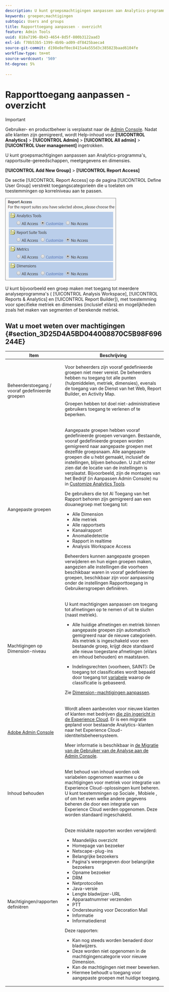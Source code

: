 ```yaml
---
description: U kunt groepsmachtigingen aanpassen aan Analytics-programma's, rapportsuite-gereedschappen, meetgegevens en dimensies.
keywords: groepen;machtigingen
subtopic: Users and groups
title: Rapporttoegang aanpassen - overzicht
feature: Admin Tools
uuid: 818a7196-8b43-4654-8d5f-800b3122aad3
exl-id: f70b53b5-1399-4b9b-ad09-df8425baeca4
source-git-commit: d198e8ef0ec8415a4a555d3c385823baad6104fe
workflow-type: tm+mt
source-wordcount: '569'
ht-degree: 5%

---
```


# Rapporttoegang aanpassen - overzicht

>[!IMPORTANT]
>
>Gebruiker- en productbeheer is verplaatst naar de [Admin Console](https://helpx.adobe.com/nl/enterprise/using/admin-console.html). Nadat alle klanten zijn gemigreerd, wordt Help-inhoud voor **[!UICONTROL Analytics]** > **[!UICONTROL Admin]** > **[!UICONTROL All admin]** > **[!UICONTROL User management]** ingetrokken.

U kunt groepsmachtigingen aanpassen aan Analytics-programma&#39;s, rapportsuite-gereedschappen, meetgegevens en dimensies.

**[!UICONTROL Add New Group]** > **[!UICONTROL Report Access]**

De sectie [!UICONTROL Report Access] op de pagina [!UICONTROL Define User Group] verstrekt toegangscategorieën die u toelaten om toestemmingen op korrelniveau aan te passen.

![](assets/report-access.png)

U kunt bijvoorbeeld een groep maken met toegang tot meerdere analyseprogramma&#39;s ( [!UICONTROL Analysis Workspace], [!UICONTROL Reports & Analytics] en [!UICONTROL Report Builder]), met toestemming voor specifieke metriek en dimensies (inclusief eVars) en mogelijkheden zoals het maken van segmenten of berekende metriek.

## Wat u moet weten over machtigingen {#section_3D25D4A5BD044008870C5B98F696244E}

<table id="table_DB7806E05E2040EC9A4CB7C3596879EC"> 
 <thead> 
  <tr> 
   <th colname="col1" class="entry"> Item </th> 
   <th colname="col2" class="entry"> Beschrijving </th> 
  </tr> 
 </thead>
 <tbody> 
  <tr> 
   <td colname="col1"> <p>Beheerderstoegang / vooraf gedefinieerde groepen </p> </td> 
   <td colname="col2"> <p> Voor beheerders zijn vooraf gedefinieerde groepen niet meer vereist. De beheerders hebben nu toegang tot alle punten (hulpmiddelen, metriek, dimensies), evenals de toegang van de Dienst van het Web, Report Builder, en Activity Map. </p> <p>Groepen hebben tot doel niet-administratieve gebruikers toegang te verlenen of te beperken. </p> </td> 
  </tr> 
  <tr> 
   <td colname="col1"> <p>Aangepaste groepen </p> </td> 
   <td colname="col2"> <p> Aangepaste groepen hebben vooraf gedefinieerde groepen vervangen. Bestaande, vooraf gedefinieerde groepen worden gemigreerd naar aangepaste groepen met dezelfde groepsnaam. Alle aangepaste groepen die u hebt gemaakt, inclusief de instellingen, blijven behouden. U zult echter zien dat de locatie van de instellingen is verplaatst. Bijvoorbeeld, zijn de montages van het Bedrijf (in Aanpassen Admin Console) nu in <a href="/help/admin/user-management2/c-customize-report-access/groups-analytics-tools.md"> Customize Analytics Tools</a>. </p> <p> De gebruikers die tot <span class="term"> Al Toegang van het Rapport</span> behoren zijn gemigreerd aan een douanegroep met toegang tot: </p> 
    <ul id="ul_7E1B443DEEF7452E85FEB30CA0BBC8BE"> 
     <li id="li_A510C2A4129340E0AB08EEBDBE4AEAD9">Alle Dimension </li> 
     <li id="li_8BA1D7A2527C4F10AC93108B9E87F418">Alle metriek </li> 
     <li id="li_265830A2C6B94AF28720DA99980EAA51">Alle rapportsets </li> 
     <li id="li_685B99DEAB814D7B9C11B14AA4CB8CD4">Kanaalrapport </li> 
     <li id="li_B35420302AAB42509BD6AF0FA6349BF8">Anomaliedetectie </li> 
     <li id="li_3787E4696C454D3ABD1D75F6C282A9A2">Rapport in realtime </li> 
     <li id="li_3797DF9C40D1426588819116362962F5">Analysis Workspace Access </li> 
    </ul> <p>Beheerders kunnen aangepaste groepen verwijderen en hun eigen groepen maken, aangezien alle instellingen die voorheen beschikbaar waren in vooraf gedefinieerde groepen, beschikbaar zijn voor aanpassing onder de instellingen <span class="wintitle"> Rapporttoegang</span> in Gebruikersgroepen definiëren.</a> </p> </td> 
  </tr> 
  <tr> 
   <td colname="col1"> <p>Machtigingen op Dimension-niveau </p> </td> 
   <td colname="col2"> <p>U kunt machtigingen aanpassen om toegang tot afmetingen op te nemen of uit te sluiten (naast metriek). </p> 
    <ul id="ul_DA5A54223673474E9151AF979DA50659"> 
     <li id="li_C3E82F7BC07A4F2F83A85D3D511292CC"> <p>Alle huidige afmetingen en metriek binnen aangepaste groepen zijn automatisch gemigreerd naar de nieuwe categorieën. Als metriek is ingeschakeld voor een bestaande groep, krijgt deze standaard alle nieuw toegestane afmetingen (eVars en inhoud behouden) en maatstaven. </p> </li> 
     <li id="li_CC56F9181CC14AB59318628E72F2E8C9"> Indelingsrechten (voorheen, SAINT): De toegang tot classificaties wordt bepaald door toegang tot <a href="https://docs.adobe.com/content/help/en/analytics/components/classifications/c-classifications.html"> variabele</a> waarop de classificatie is gebaseerd. </li> 
    </ul> <p>Zie <a href="/help/admin/user-management2/c-customize-report-access/groups-dimensions.md"> Dimension-machtigingen aanpassen</a>. </p> </td> 
  </tr> 
  <tr> 
   <td colname="col1"> <p><a href="https://helpx.adobe.com/enterprise/using/admin-console.html"> Adobe Admin Console</a> </p> </td> 
   <td colname="col2"> <p>Wordt alleen aanbevolen voor nieuwe klanten of klanten met bedrijven <a href="https://docs.adobe.com/content/help/en/core-services/interface/about-core-services/core-services.html"> die zijn ingericht in de Experience Cloud</a>. Er is een migratie gepland voor bestaande <span class="keyword"> Analytics</span>-klanten naar het <span class="keyword"> Experience Cloud</span>-identiteitsbeheersysteem. </p> <p>Meer informatie is beschikbaar in <a href="https://docs.adobe.com/content/help/en/analytics/admin/user-product-management/user-management/migrate-users/c-migration-tool.html"> de Migratie van de Gebruiker van de Analyse aan de Admin Console</a>. </p> </td> 
  </tr> 
  <tr> 
   <td colname="col1"> <p>Inhoud behouden </p> </td> 
   <td colname="col2"> <p>Met behoud van inhoud worden ook variabelen opgenomen waarmee u de machtigingen voor metriek voor integratie van Experience Cloud-oplossingen kunt beheren. U kunt toestemmingen op <span class="keyword"> Sociale </span>, <span class="keyword"> Mobiele </span>, of om het even welke andere gegevens beheren die door een <span class="keyword"> integratie van Experience Cloud</span> werden opgenomen. Deze worden standaard ingeschakeld. </p> </td> 
  </tr> 
  <tr> 
   <td colname="col1"> <p>Machtigingen/rapporten definiëren </p> </td> 
   <td colname="col2"> <p>Deze mislukte rapporten worden verwijderd: </p> 
    <ul id="ul_C0415CFF0562472297272EC58ECC0774"> 
     <li id="li_62B1CE33B1454987B878B321EB40D62E">Maandelijks overzicht </li> 
     <li id="li_71CD776D212540A18F9B083D2E11A296">Homepage van bezoeker </li> 
     <li id="li_406200AD68C74D11B5F53988A4E76A68">Netscape-plug-ins </li> 
     <li id="li_A124637D69C94C78921C8B028D890541">Belangrijke bezoekers </li> 
     <li id="li_5C26FF95371B4F3080FF75C7F8DE0F72">Pagina's weergegeven door belangrijke bezoekers </li> 
     <li id="li_E7E262BD0CF64E16B838F995F6A13B8A">Opname bezoeker </li> 
     <li id="li_0EDC74625C0D4B1A992FCA49B648E4C0">DRM </li> 
     <li id="li_ACC92E6EA188409486E7C943F26B9DAC">Netprotocollen </li> 
     <li id="li_6E18C4D12377416A8124BBD13164B03A">Java-versie </li> 
     <li id="li_1599265E59EF4F34BB406356410C9E68">Lengte bladwijzer-URL </li> 
     <li id="li_3035442010984C409089B21E03DB7BCC">Apparaatnummer verzenden </li> 
     <li id="li_6B2163ED8FC84EBF933D97A504B4D527">PTT </li> 
     <li id="li_0EB8A4A7619B45DF87109B183A7C69C8">Ondersteuning voor Decoration Mail </li> 
     <li id="li_989FAC662F7344E6BDDC517B79D4581E">Informatie </li> 
     <li id="li_F1FB7F8E415443F3B63F6D11D59A04AB">Informatiedienst </li> 
    </ul> <p>Deze rapporten: </p> 
    <ul id="ul_F71505C59F734EA9B541BF8AB9F9388F"> 
     <li id="li_7D461907B895447280E69CF1520DF47C">Kan nog steeds worden benaderd door bladwijzers. </li> 
     <li id="li_27BA2DD6BA4C446FBAA06B6C76CD171F">Deze worden niet opgenomen in de machtigingencategorie voor nieuwe Dimension. </li> 
     <li id="li_504E9D8421714406A0F37DEF1E10E34B">Kan de machtigingen niet meer bewerken. </li> 
     <li id="li_0022E8DCA07344C793847E8282EFBEEF">Hiermee behoudt u toegang voor aangepaste groepen met huidige toegang. </li> 
    </ul> </td> 
  </tr> 
 </tbody> 
</table>
